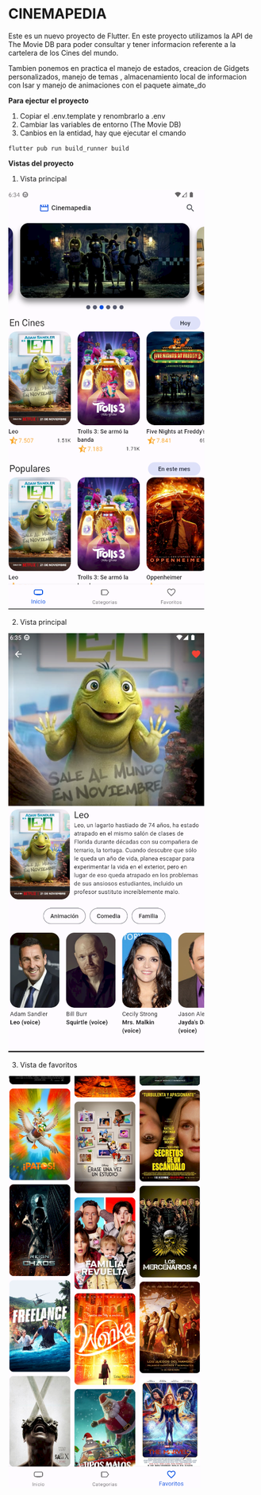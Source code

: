 # CINEMAPEDIA

Este es un nuevo proyecto de Flutter.
En este proyecto utilizamos la API de The Movie DB para poder consultar y tener informacion referente a la cartelera de los Cines del mundo.

Tambien ponemos en practica el manejo de estados, creacion de Gidgets personalizados, manejo de temas , almacenamiento local de informacion con Isar y manejo de animaciones con el paquete aimate_do

**Para ejectur el proyecto**

1. Copiar el .env.template y renombrarlo a .env
2. Cambiar las variables de entorno (The Movie DB)
3. Canbios en la entidad, hay que ejecutar el cmando
```
flutter pub run build_runner build
```

**Vistas del proyecto**

1. Vista principal


![Pantalla Principal](./lib/assets/img/home.png)

2. Vista principal


![Detalle de la pelicula](./lib/assets/img/movie_detail.png)

3. Vista de favoritos


![Seccion de favoritos](./lib/assets/img/favorites.png)